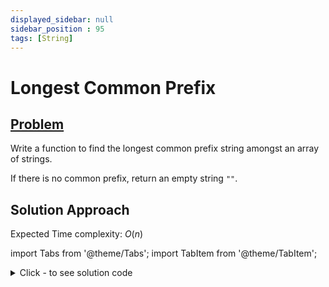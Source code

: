 ```yaml
---
displayed_sidebar: null
sidebar_position : 95
tags: [String]
---
```


# Longest Common Prefix

## [Problem](https://leetcode.com/problems/longest-common-prefix/)

<p>Write a function to find the longest common prefix string amongst an array of strings.</p>

<p>If there is no common prefix, return an empty string <code>&quot;&quot;</code>.</p>

## Solution Approach

Expected Time complexity: $O(n)$

import Tabs from '@theme/Tabs';
import TabItem from '@theme/TabItem';

<details><summary>Click - to see solution code</summary>

<Tabs>
<TabItem value="cpp" label="C++">

```cpp
class Solution {
   public:
    string longestCommonPrefix(vector<string>& strs) {
        int n = strs.size();
        string s = strs[0];
        int j = s.length() - 1;
        for (int i = 1; i < n; i++) {
            for (int k = 0; k <= j; k++) {
                if (strs[i][k] != s[k]) {
                    j = k - 1;
                    break;
                }
            }
        }
        if (j < 0) return "";
        return string(s.begin(), s.begin() + j + 1);
    }
};

```
</TabItem>
</Tabs>

</details>
